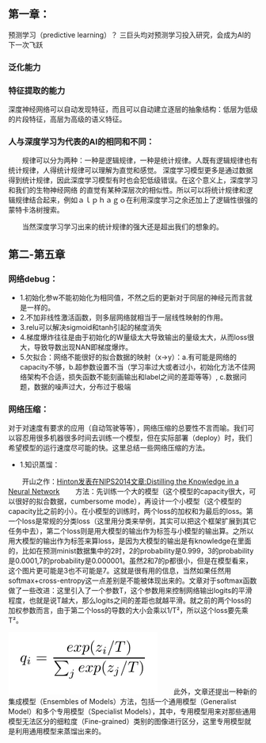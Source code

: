  ## 第一章：
 预测学习（predictive learning）？ 三巨头均对预测学习投入研究，会成为AI的下一次飞跃
### 泛化能力
### 特征提取的能力
深度神经网络可以自动发现特征，而且可以自动建立逐层的抽象结构：低层为低级的片段特征，高层为高级的语义特征。
### 人与深度学习为代表的AI的相同和不同：
　　规律可以分为两种：一种是逻辑规律，一种是统计规律。人既有逻辑规律也有统计规律，人得统计规律可以理解为直觉和感觉。
深度学习模型更多是通过数据得到统计规律，因此深度学习模型有时也会犯低级错误。在这个意义上，深度学习和我们的生物神经网络
的直觉有某种深层次的相似性。所以可以将统计规律和逻辑规律结合起来，例如ａｌｐｈａｇｏ在利用深度学习之余还加上了逻辑性很强的
蒙特卡洛树搜索。

　　当然深度学习学习出来的统计规律的强大还是超出我们的想象的。
## 第二-第五章
### 网络debug：
- 1.初始化参w不能初始化为相同值，不然之后的更新对于同层的神经元而言就是一样的。
- 2.不加非线性激活函数，则多层网络就相当于一层线性映射的作用。
- 3.relu可以解决sigmoid和tanh引起的梯度消失
- 4.梯度爆炸往往是由于初始化的W量级太大导致输出的量级太大，从而loss很大，导致导数出现NAN即梯度爆炸。
- 5.欠拟合：网络不能很好的拟合数据的映射（x->y）：a.有可能是网络的capacity不够，b.超参数设置不当（学习率过大或者过小，初始化方法不佳网络架构不合适，损失函数不能刻画输出和label之间的差距等等）, c.数据问题，数据的噪声过大，分布过于极端

### 网络压缩：
对于对速度有要求的应用（自动驾驶等等），网络压缩的总要性不言而喻。我们可以容忍用很多机器很多时间去训练一个模型，但在实际部署（deploy）时，我们希望模型的运行速度尽可能的快。这里总结一些网络压缩的方法。

- 1.知识蒸馏：

　　开山之作：[Hinton发表在NIPS2014文章:Distilling the Knowledge in a Neural Network](https://github.com/yujack333/study_things/blob/master/paper_and_note/1503.02Distilling%20the%20Knowledge%20in%20a%20Neural%20Network.pdf)
　　方法：先训练一个大的模型（这个模型的capacity很大，可以很好的拟合数据，cumbersome mode），再设计一个小模型（这个模型的capacity比之前的小）。在小模型的训练时，两个loss的加权和为最后的loss。第一个loss是常规的分类loss（这里用分类来举例，其实可以把这个框架扩展到其它任务中去），第二个loss则是用大模型的输出作为标签与小模型的输出算。之所以用大模型的输出作为标签来算loss，是因为大模型的输出是有knowledge在里面的，比如在预测minist数据集中的2时，2的probability是0.999，3的probability是0.0001,7的probability是0.000001。虽然2和7的p都很小，但是在模型看来，这个图片更可能是3也不可能是7。这就是很有用的信息，当然如果任然用softmax+cross-entropy这一点差别是不能被体现出来的。文章对于softmax函数做了一些改进：这里引入了一个参数T，这个参数用来控制网络输出logits的平滑程度，也就是说T越大，那么logits之间的差距也就越平滑。就之前的两个loss的加权参数而言，由于第二个loss的导数的大小会乘以1/T²，所以这个loss要先乘T²。
  
  ![](/pic/distilling_1.png)
　　此外，文章还提出一种新的集成模型（Ensembles of Models）方法，包括一个通用模型（Generalist Model）和多个专用模型（Specialist Models），其中，专用模型用来对那些通用模型无法区分的细粒度（Fine-grained）类别的图像进行区分，这里专用模型就是利用通用模型来蒸馏出来的。
